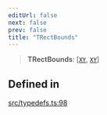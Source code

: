 ```yaml
---
editUrl: false
next: false
prev: false
title: "TRectBounds"
---
```


> **TRectBounds**: [[`XY`](/api/interfaces/xy/), [`XY`](/api/interfaces/xy/)]

## Defined in

[src/typedefs.ts:98](https://github.com/fabricjs/fabric.js/blob/8748628df7e9de00ba77413bfc3ad9e9fe9d4f30/src/typedefs.ts#L98)
